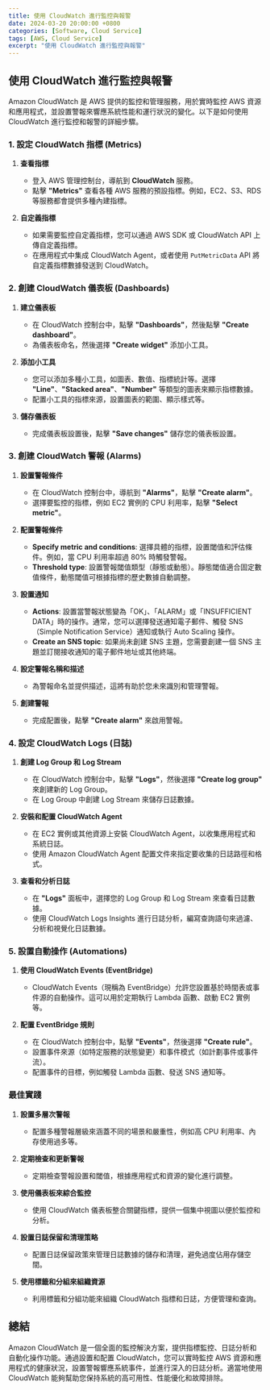 ```yaml
---
title: 使用 CloudWatch 進行監控與報警
date: 2024-03-20 20:00:00 +0800
categories: [Software, Cloud Service]
tags: [AWS, Cloud Service] 
excerpt: "使用 CloudWatch 進行監控與報警"
---
```


## 使用 CloudWatch 進行監控與報警

Amazon CloudWatch 是 AWS 提供的監控和管理服務，用於實時監控 AWS 資源和應用程式，並設置警報來響應系統性能和運行狀況的變化。以下是如何使用 CloudWatch 進行監控和報警的詳細步驟。

### **1. 設定 CloudWatch 指標 (Metrics)**

1. **查看指標**
   - 登入 AWS 管理控制台，導航到 **CloudWatch** 服務。
   - 點擊 **"Metrics"** 查看各種 AWS 服務的預設指標。例如，EC2、S3、RDS 等服務都會提供多種內建指標。

2. **自定義指標**
   - 如果需要監控自定義指標，您可以通過 AWS SDK 或 CloudWatch API 上傳自定義指標。
   - 在應用程式中集成 CloudWatch Agent，或者使用 `PutMetricData` API 將自定義指標數據發送到 CloudWatch。

### **2. 創建 CloudWatch 儀表板 (Dashboards)**

1. **建立儀表板**
   - 在 CloudWatch 控制台中，點擊 **"Dashboards"**，然後點擊 **"Create dashboard"**。
   - 為儀表板命名，然後選擇 **"Create widget"** 添加小工具。

2. **添加小工具**
   - 您可以添加多種小工具，如圖表、數值、指標統計等。選擇 **"Line"**、**"Stacked area"**、**"Number"** 等類型的圖表來顯示指標數據。
   - 配置小工具的指標來源，設置圖表的範圍、顯示樣式等。

3. **儲存儀表板**
   - 完成儀表板設置後，點擊 **"Save changes"** 儲存您的儀表板設置。

### **3. 創建 CloudWatch 警報 (Alarms)**

1. **設置警報條件**
   - 在 CloudWatch 控制台中，導航到 **"Alarms"**，點擊 **"Create alarm"**。
   - 選擇要監控的指標，例如 EC2 實例的 CPU 利用率，點擊 **"Select metric"**。

2. **配置警報條件**
   - **Specify metric and conditions**: 選擇具體的指標，設置閾值和評估條件。例如，當 CPU 利用率超過 80% 時觸發警報。
   - **Threshold type**: 設置警報閾值類型（靜態或動態）。靜態閾值適合固定數值條件，動態閾值可根據指標的歷史數據自動調整。

3. **設置通知**
   - **Actions**: 設置當警報狀態變為「OK」、「ALARM」或「INSUFFICIENT DATA」時的操作。通常，您可以選擇發送通知電子郵件、觸發 SNS（Simple Notification Service）通知或執行 Auto Scaling 操作。
   - **Create an SNS topic**: 如果尚未創建 SNS 主題，您需要創建一個 SNS 主題並訂閱接收通知的電子郵件地址或其他終端。

4. **設定警報名稱和描述**
   - 為警報命名並提供描述，這將有助於您未來識別和管理警報。

5. **創建警報**
   - 完成配置後，點擊 **"Create alarm"** 來啟用警報。

### **4. 設定 CloudWatch Logs (日誌)**

1. **創建 Log Group 和 Log Stream**
   - 在 CloudWatch 控制台中，點擊 **"Logs"**，然後選擇 **"Create log group"** 來創建新的 Log Group。
   - 在 Log Group 中創建 Log Stream 來儲存日誌數據。

2. **安裝和配置 CloudWatch Agent**
   - 在 EC2 實例或其他資源上安裝 CloudWatch Agent，以收集應用程式和系統日誌。
   - 使用 Amazon CloudWatch Agent 配置文件來指定要收集的日誌路徑和格式。

3. **查看和分析日誌**
   - 在 **"Logs"** 面板中，選擇您的 Log Group 和 Log Stream 來查看日誌數據。
   - 使用 CloudWatch Logs Insights 進行日誌分析，編寫查詢語句來過濾、分析和視覺化日誌數據。

### **5. 設置自動操作 (Automations)**

1. **使用 CloudWatch Events (EventBridge)**
   - CloudWatch Events（現稱為 EventBridge）允許您設置基於時間表或事件源的自動操作。這可以用於定期執行 Lambda 函數、啟動 EC2 實例等。

2. **配置 EventBridge 規則**
   - 在 CloudWatch 控制台中，點擊 **"Events"**，然後選擇 **"Create rule"**。
   - 設置事件來源（如特定服務的狀態變更）和事件模式（如計劃事件或事件流）。
   - 配置事件的目標，例如觸發 Lambda 函數、發送 SNS 通知等。

### **最佳實踐**

1. **設置多層次警報**
   - 配置多種警報層級來涵蓋不同的場景和嚴重性，例如高 CPU 利用率、內存使用過多等。

2. **定期檢查和更新警報**
   - 定期檢查警報設置和閾值，根據應用程式和資源的變化進行調整。

3. **使用儀表板來綜合監控**
   - 使用 CloudWatch 儀表板整合關鍵指標，提供一個集中視圖以便於監控和分析。

4. **設置日誌保留和清理策略**
   - 配置日誌保留政策來管理日誌數據的儲存和清理，避免過度佔用存儲空間。

5. **使用標籤和分組來組織資源**
   - 利用標籤和分組功能來組織 CloudWatch 指標和日誌，方便管理和查詢。

## 總結

Amazon CloudWatch 是一個全面的監控解決方案，提供指標監控、日誌分析和自動化操作功能。通過設置和配置 CloudWatch，您可以實時監控 AWS 資源和應用程式的健康狀況，設置警報響應系統事件，並進行深入的日誌分析。適當地使用 CloudWatch 能夠幫助您保持系統的高可用性、性能優化和故障排除。
